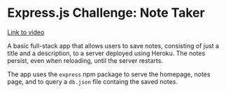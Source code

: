 # Express.js Challenge: Note Taker

[Link to video](https://drive.google.com/file/d/1QoRFmbFCNi-bskdfKVtlKfmSQC_rJA_g/view?usp=sharing)

A basic full-stack app that allows users to save notes, consisting of just a title and a description, to a server deployed using Heroku. The notes persist, even when reloading, until the server restarts.

The app uses the `express` npm package to serve the homepage, notes page, and to query a `db.json` file containg the saved notes.